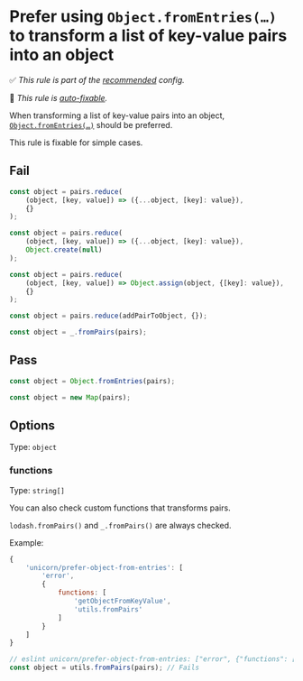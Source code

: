 # Prefer using `Object.fromEntries(…)` to transform a list of key-value pairs into an object

✅ *This rule is part of the [recommended](https://github.com/sindresorhus/eslint-plugin-unicorn#recommended-config) config.*

🔧 *This rule is [auto-fixable](https://eslint.org/docs/user-guide/command-line-interface#fixing-problems).*

When transforming a list of key-value pairs into an object, [`Object.fromEntries(…)`](https://developer.mozilla.org/en-US/docs/Web/JavaScript/Reference/Global_Objects/Object/fromEntries) should be preferred.

This rule is fixable for simple cases.

## Fail

```js
const object = pairs.reduce(
	(object, [key, value]) => ({...object, [key]: value}),
	{}
);
```

```js
const object = pairs.reduce(
	(object, [key, value]) => ({...object, [key]: value}),
	Object.create(null)
);
```

```js
const object = pairs.reduce(
	(object, [key, value]) => Object.assign(object, {[key]: value}),
	{}
);
```

```js
const object = pairs.reduce(addPairToObject, {});
```

```js
const object = _.fromPairs(pairs);
```

## Pass

```js
const object = Object.fromEntries(pairs);
```

```js
const object = new Map(pairs);
```

## Options

Type: `object`

### functions

Type: `string[]`

You can also check custom functions that transforms pairs.

`lodash.fromPairs()` and `_.fromPairs()` are always checked.

Example:

```js
{
	'unicorn/prefer-object-from-entries': [
		'error',
		{
			functions: [
				'getObjectFromKeyValue',
				'utils.fromPairs'
			]
		}
	]
}
```

```js
// eslint unicorn/prefer-object-from-entries: ["error", {"functions": ["utils.fromPairs"]}]
const object = utils.fromPairs(pairs); // Fails
```

